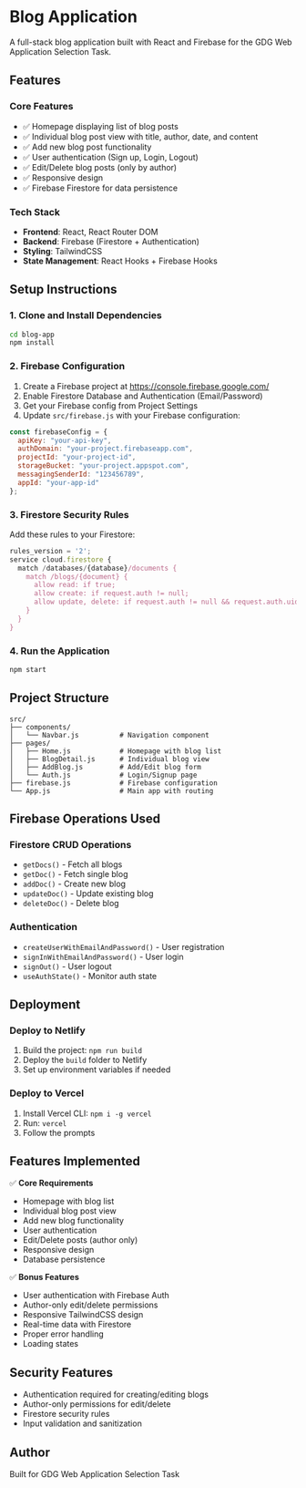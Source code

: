 # Blog Application

A full-stack blog application built with React and Firebase for the GDG Web Application Selection Task.

## Features

### Core Features
- ✅ Homepage displaying list of blog posts
- ✅ Individual blog post view with title, author, date, and content
- ✅ Add new blog post functionality
- ✅ User authentication (Sign up, Login, Logout)
- ✅ Edit/Delete blog posts (only by author)
- ✅ Responsive design
- ✅ Firebase Firestore for data persistence

### Tech Stack
- **Frontend**: React, React Router DOM
- **Backend**: Firebase (Firestore + Authentication)
- **Styling**: TailwindCSS
- **State Management**: React Hooks + Firebase Hooks

## Setup Instructions

### 1. Clone and Install Dependencies
```bash
cd blog-app
npm install
```

### 2. Firebase Configuration
1. Create a Firebase project at https://console.firebase.google.com/
2. Enable Firestore Database and Authentication (Email/Password)
3. Get your Firebase config from Project Settings
4. Update `src/firebase.js` with your Firebase configuration:

```javascript
const firebaseConfig = {
  apiKey: "your-api-key",
  authDomain: "your-project.firebaseapp.com",
  projectId: "your-project-id",
  storageBucket: "your-project.appspot.com",
  messagingSenderId: "123456789",
  appId: "your-app-id"
};
```

### 3. Firestore Security Rules
Add these rules to your Firestore:

```javascript
rules_version = '2';
service cloud.firestore {
  match /databases/{database}/documents {
    match /blogs/{document} {
      allow read: if true;
      allow create: if request.auth != null;
      allow update, delete: if request.auth != null && request.auth.uid == resource.data.authorId;
    }
  }
}
```

### 4. Run the Application
```bash
npm start
```

## Project Structure
```
src/
├── components/
│   └── Navbar.js          # Navigation component
├── pages/
│   ├── Home.js            # Homepage with blog list
│   ├── BlogDetail.js      # Individual blog view
│   ├── AddBlog.js         # Add/Edit blog form
│   └── Auth.js            # Login/Signup page
├── firebase.js            # Firebase configuration
└── App.js                 # Main app with routing
```

## Firebase Operations Used

### Firestore CRUD Operations
- `getDocs()` - Fetch all blogs
- `getDoc()` - Fetch single blog
- `addDoc()` - Create new blog
- `updateDoc()` - Update existing blog
- `deleteDoc()` - Delete blog

### Authentication
- `createUserWithEmailAndPassword()` - User registration
- `signInWithEmailAndPassword()` - User login
- `signOut()` - User logout
- `useAuthState()` - Monitor auth state

## Deployment

### Deploy to Netlify
1. Build the project: `npm run build`
2. Deploy the `build` folder to Netlify
3. Set up environment variables if needed

### Deploy to Vercel
1. Install Vercel CLI: `npm i -g vercel`
2. Run: `vercel`
3. Follow the prompts

## Features Implemented

✅ **Core Requirements**
- Homepage with blog list
- Individual blog post view
- Add new blog functionality
- User authentication
- Edit/Delete posts (author only)
- Responsive design
- Database persistence

✅ **Bonus Features**
- User authentication with Firebase Auth
- Author-only edit/delete permissions
- Responsive TailwindCSS design
- Real-time data with Firestore
- Proper error handling
- Loading states

## Security Features
- Authentication required for creating/editing blogs
- Author-only permissions for edit/delete
- Firestore security rules
- Input validation and sanitization

## Author
Built for GDG Web Application Selection Task
